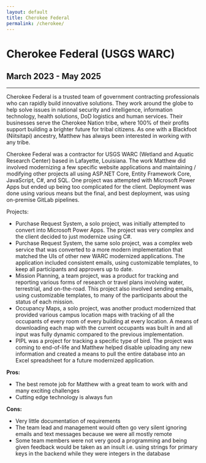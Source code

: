 ```yaml
---
layout: default
title: Cherokee Federal
permalink: /cherokee/
---
```

# Cherokee Federal (USGS WARC)
## March 2023 - May 2025
<hr class="hr-plain">

Cherokee Federal is a trusted team of government contracting professionals who can rapidly build innovative solutions. They work around the globe to help solve issues in national security and intelligence, information technology, health solutions, DoD logistics and human services. Their businesses serve the Cherokee Nation tribe, where 100% of their profits support building a brighter future for tribal citizens. As one with a Blackfoot (Niitsitapi) ancestry, Matthew has always been interested in working with any tribe.

Cherokee Federal was a contractor for USGS WARC (Wetland and Aquatic Research Center) based in Lafayette, Louisiana. The work Matthew did involved modernizing a few specific website applications and maintaining / modifying other projects all using ASP.NET Core, Entity Framework Core, JavaScript, C#, and SQL. One project was attempted with Microsoft Power Apps but ended up being too complicated for the client. Deployment was done using various means but the final, and best deployment, was using on-premise GitLab pipelines.

Projects:  
- Purchase Request System, a solo project, was initially attempted to convert into Microsoft Power Apps. The project was very complex and the client decided to just modernize using C#.
- Purchase Request System, the same solo project, was a complex web service that was converted to a more modern implementation that matched the UIs of other new WARC modernized applications. The application included consistent emails, using customizable templates, to keep all participants and approvers up to date.
- Mission Planning, a team project, was a product for tracking and reporting various forms of research or travel plans involving water, terrestrial, and on-the-road. This project also involved sending emails, using customizable templates, to many of the participants about the status of each mission.
- Occupancy Maps, a solo project, was another product modernized that provided various campus location maps with tracking of all the occupants of every room of every building at every location. A means of downloading each map with the current occupants was built in and all input was fully dynamic compared to the previous implementation.
- PIPL was a project for tracking a specific type of bird. The project was coming to end-of-life and Matthew helped disable uploading any new information and created a means to pull the entire database into an Excel spreadsheet for a future modernized application.

**Pros:**
* The best remote job for Matthew with a great team to work with and many exciting challenges
* Cutting edge technology is always fun

**Cons:**
* Very little documentation of requirements
* The team lead and management would often go very silent ignoring emails and text messages because we were all mostly remote
* Some team members were not very good a programming and being given feedback would be taken as an insult i.e. using strings for primary keys in the backend while they were integers in the database
